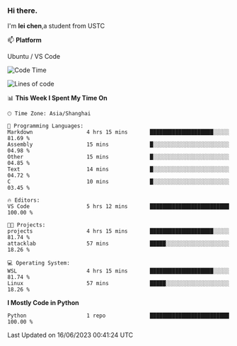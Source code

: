### Hi there.
I'm **lei chen**,a student from USTC

📫 **Platform**

Ubuntu / VS Code

<!--START_SECTION:waka-->
![Code Time](http://img.shields.io/badge/Code%20Time-79%20hrs%2026%20mins-blue)

![Lines of code](https://img.shields.io/badge/From%20Hello%20World%20I%27ve%20Written-0%20lines%20of%20code-blue)

📊 **This Week I Spent My Time On** 

```text
🕑︎ Time Zone: Asia/Shanghai

💬 Programming Languages: 
Markdown                 4 hrs 15 mins       ████████████████████░░░░░   81.69 % 
Assembly                 15 mins             █░░░░░░░░░░░░░░░░░░░░░░░░   04.98 % 
Other                    15 mins             █░░░░░░░░░░░░░░░░░░░░░░░░   04.85 % 
Text                     14 mins             █░░░░░░░░░░░░░░░░░░░░░░░░   04.72 % 
C                        10 mins             █░░░░░░░░░░░░░░░░░░░░░░░░   03.45 % 

🔥 Editors: 
VS Code                  5 hrs 12 mins       █████████████████████████   100.00 % 

🐱‍💻 Projects: 
projects                 4 hrs 15 mins       ████████████████████░░░░░   81.74 % 
attacklab                57 mins             █████░░░░░░░░░░░░░░░░░░░░   18.26 % 

💻 Operating System: 
WSL                      4 hrs 15 mins       ████████████████████░░░░░   81.74 % 
Linux                    57 mins             █████░░░░░░░░░░░░░░░░░░░░   18.26 % 
```

**I Mostly Code in Python** 

```text
Python                   1 repo              █████████████████████████   100.00 % 
```




 Last Updated on 16/06/2023 00:41:24 UTC
<!--END_SECTION:waka-->
